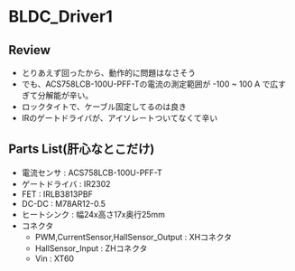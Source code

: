 # BLDC_Driver1
## Review
- とりあえず回ったから、動作的に問題はなさそう
- でも、ACS758LCB-100U-PFF-Tの電流の測定範囲が -100 ~ 100 A で広すぎて分解能が辛い。
- ロックタイトで、ケーブル固定してるのは良き
- IRのゲートドライバが、アイソレートついてなくて辛い

## Parts List(肝心なとこだけ)
- 電流センサ : ACS758LCB-100U-PFF-T
- ゲートドライバ : IR2302
- FET : IRLB3813PBF
- DC-DC : M78AR12-0.5
- ヒートシンク : 幅24x高さ17x奥行25mm
- コネクタ 
  - PWM,CurrentSensor,HallSensor_Output : XHコネクタ　<br>
  - HallSensor_Input : ZHコネクタ <br>
  - Vin : XT60 <br>
  
